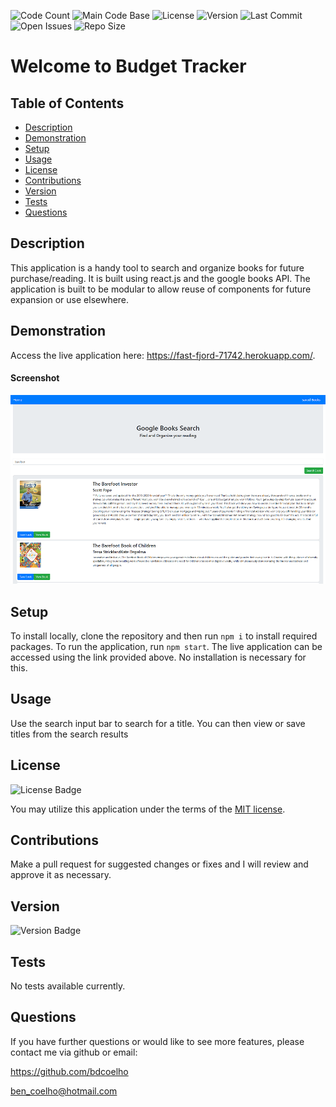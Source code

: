 
  ![Code Count](https://img.shields.io/github/languages/count/bdcoelho/google-books-react-search) 
  ![Main Code Base](https://img.shields.io/github/languages/top/bdcoelho/google-books-react-search) 
  ![License](https://img.shields.io/badge/license-MIT-blue) 
  ![Version](https://img.shields.io/badge/version-1.0-red) 
  ![Last Commit](https://img.shields.io/github/last-commit/bdcoelho/google-books-react-search) 
  ![Open Issues](https://img.shields.io/github/issues-raw/bdcoelho/google-books-react-search) 
  ![Repo Size](https://img.shields.io/github/repo-size/bdcoelho/google-books-react-search)

  # Welcome to Budget Tracker


  ## Table of Contents

  * [Description](#Description)
  * [Demonstration](#Demonstration)
  * [Setup](#Setup)
  * [Usage](#Usage)
  * [License](#License)
  * [Contributions](#Contributions)
  * [Version](#Version)
  * [Tests](#Tests)
  * [Questions](#Questions)


  ## Description

  This application is a handy tool to search and organize books for future purchase/reading. It is built using react.js and the google books API. The application is built to be modular to allow reuse of components for future expansion or use elsewhere.


  ## Demonstration

  Access the live application here: https://fast-fjord-71742.herokuapp.com/.

  #### Screenshot

  ![Screenshot](./client/public/img/screenshot.png "Screenshot")

  ## Setup

  To install locally, clone the repository and then run `npm i` to install required packages. To run the application, run `npm start`. The live application can be accessed using the link provided above. No installation is necessary for this.


  ## Usage

  Use the search input bar to search for a title. You can then view or save titles from the search results


  ## License

  ![License Badge](https://img.shields.io/badge/license-MIT-blue)

  You may utilize this application under the terms of the [MIT license](public/license/MIT.txt).

  ## Contributions

  Make a pull request for suggested changes or fixes and I will review and approve it as necessary.



  ## Version

  ![Version Badge](https://img.shields.io/badge/version-1.0-red)


  ## Tests

  No tests available currently.

  ## Questions

  If you have further questions or would like to see more features, please contact me via github or email:

  https://github.com/bdcoelho 

  ben_coelho@hotmail.com
  
